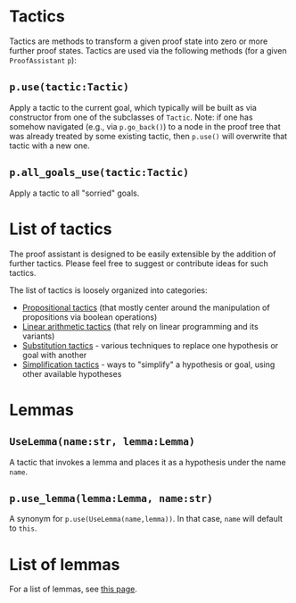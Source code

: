 # Tactics

Tactics are methods to transform a given proof state into zero or more further proof states.  Tactics are used via the following methods (for a given `ProofAssistant` `p`):

## `p.use(tactic:Tactic)`

Apply a tactic to the current goal, which typically will be built as via constructor from one of the subclasses of `Tactic`.  Note: if one has somehow navigated (e.g., via `p.go_back()`) to a node in the proof tree that was already treated by some existing tactic, then `p.use()` will overwrite that tactic with a new one.

## `p.all_goals_use(tactic:Tactic)`

Apply a tactic to all "sorried" goals.

# List of tactics

The proof assistant is designed to be easily extensible by the addition of further tactics. Please feel free to suggest or contribute ideas for such tactics.

The list of tactics is loosely organized into categories:

* [Propositional tactics](tactics/propositional.md) (that mostly center around the manipulation of propositions via boolean operations)
* [Linear arithmetic tactics](tactics/linarith.md) (that rely on linear programming and its variants)
* [Substitution tactics](tactics/substitution.md) - various techniques to replace one hypothesis or goal with another
* [Simplification tactics](tactics/simplification.md) - ways to "simplify" a hypothesis or goal, using other available hypotheses

# Lemmas

## `UseLemma(name:str, lemma:Lemma)`

A tactic that invokes a lemma and places it as a hypothesis under the name `name`.

## `p.use_lemma(lemma:Lemma, name:str)`

A synonym for `p.use(UseLemma(name,lemma))`.  In that case, `name` will default to `this`.

# List of lemmas

For a list of lemmas, see [this page](lemmas.md).